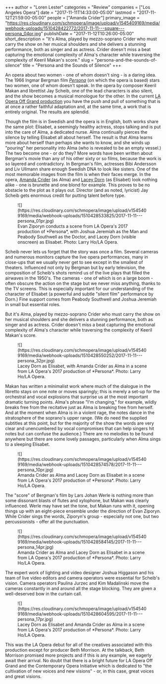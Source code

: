 +++
author = "Loren Lester"
categories = "Review"
companies = ["Los Angeles Opera"]
date = "2017-11-11T14:33:00-05:00"
lastmod = "2017-11-12T21:59:00-05:00"
people = ["Amanda Crider"]
primary_image = "https://res.cloudinary.com/schmopera/image/upload/v1545409169/media/webhook-uploads/1510428422772/2017-11-11---square---persona_04pr.jpg"
publishDate = "2017-11-12T10:26:00-05:00"
short_description = "It&#039;s Alma, played by mezzo-soprano Crider who must carry the show on her musical shoulders and she delivers a stunning performance, both as singer and as actress. Crider doesn&#039;t miss a beat capturing the emotional complexity of Alma&#039;s character while traversing the complexity of Keeril Makan&#039;s score."
slug = "persona-and-the-sounds-of-silence"
title = "Persona and the Sounds of Silence"
+++

An opera about two women - one of whom doesn't sing - is a daring idea. The 1966 Ingmar Bergman film [*Persona*](https://www.laopera.org/season/1718-Season/persona/) (on which the opera is based) stars two women, one of whom doesn't speak. In the opera by composer Keeril Makan and librettist Jay Scheib, one of the lead characters is also silent, and the show becomes a musical monologue for the other. In the current [LA Opera Off Grand production](https://www.laopera.org/season/1718-Season/persona/) you have the push and pull of something that is at once a rather faithful adaptation and, at the same time, a work that is entirely original. The results are splendid.

Though the film is in Swedish and the opera is in English, both works share the same plot: Elisabet, a seemingly healthy actress, stops talking and is put into the care of Alma, a dedicated nurse. Alma continually pierces the silence by telling Elisabet all about herself. The result is that Alma learns more about herself than perhaps she wants to know, and she winds up "pouring" her personality into Alma (who is revealed to be an empty vessel.) The two become one - or do they? More words have been written about Bergman's movie than any of his other sixty or so films, because the work is so layered and contradictory. In Bergman's film, actresses Bibi Andersson and Liv Ullmann share enough Swedish DNA to look like sisters. One of the most memorable images from the film is when their faces merge. In the opera, [Amanda Crider](/scene/people/amanda-crider/) (as Alma) and [Lacey Dorn](http://www.imdb.com/name/nm5001897/) (as Elisabet) look nothing alike - one is brunette and one blond for example. This proves to be no obstacle to the plot as it plays out. Director (and as noted, lyricist) Jay Scheib gets enormous credit for putting talent before type. 

<figure data-type="image">
![](https://res.cloudinary.com/schmopera/image/upload/v1545409169/media/webhook-uploads/1510428533825/2017-11-11---persona_01pr.jpg)
<figcaption>Evan Ziporyn conducts a scene from LA Opera's 2017 production of *Persona*, with Joshua Jeremiah as the Man and Peabody Southwell as the Doctor, and Lacey Dorn (visible onscreen) as Elisabet. Photo: Larry Ho/LA Opera.</figcaption>
</figure>

Scheib never lets us forget that the story was once a film. Several cameras and numerous monitors capture the live opera performances, many in close-ups that we usually never get to see except in the smallest of theaters. Influenced not only by Bergman but by early television, the composition of Scheib's shots remind us of the live plays that filled the airwaves in the 1950's. The cameras - one of which is on a large boom - often obscure the action on the stage but we never miss anything, thanks to the TV screens. This is especially important for our understanding of the character of Elisabet (a powerful and subtle "silent film" performance by Dorn.) Fine support comes from Peabody Southwell and Joshua Jeremiah in small but essential roles.

But it's Alma, played by mezzo-soprano Crider who must carry the show on her musical shoulders and she delivers a stunning performance, both as singer and as actress. Crider doesn't miss a beat capturing the emotional complexity of Alma's character while traversing the complexity of Keeril Makan's score. 

<figure data-type="image">
![](https://res.cloudinary.com/schmopera/image/upload/v1545409169/media/webhook-uploads/1510428550252/2017-11-11---persona_32pr.jpg)
<figcaption>Lacey Dorn as Elisabet, with Amanda Crider as Alma in a scene from LA Opera's 2017 production of *Persona*. Photo: Larry Ho/LA Opera.</figcaption>
</figure>

Makan has written a minimalist work where much of the dialogue in the libretto stays on one note or moves sparingly; this is merely a set-up for the orchestral and vocal explosions that surprise us at the most important dramatic turning points. Alma's phrase "I'm changing," for example, wildly breaks free from the recitative just as Alma is breaking free from herself. And at the moment when Alma is in a violent rage, the notes dance in the stratosphere of the soprano's upper range. (We do need the supplied subtitles at this point, but for the majority of the show the words are very clear and unencumbered by vocal compromises that can help singers hit notes but can confuse the audience.) There are no melodies to be found anywhere but there are some lovely passages, particularly when Alma sings to a sleeping Elisabet.

<figure data-type="image">
![](https://res.cloudinary.com/schmopera/image/upload/v1545409169/media/webhook-uploads/1510428574578/2017-11-11---persona_10pr.jpg)
<figcaption>Amanda Crider as Alma and Lacey Dorn as Elisabet in a scene from LA Opera's 2017 production of *Persona*. Photo: Larry Ho/LA Opera.</figcaption>
</figure>

The "score" of Bergman's film by Lars Johan Werle is nothing more than some dissonant blasts of flutes and xylophone, but Makan was clearly influenced. Werle may have set the tone, but Makan runs with it, opening things up with an eight-piece ensemble under the direction of Evan Ziporyn. While Crider sings the words, Ziporyn's group - especially not one, but two percussionists - offer all the punctuation. 

<figure data-type="image">
![](https://res.cloudinary.com/schmopera/image/upload/v1545409169/media/webhook-uploads/1510428584145/2017-11-11---persona_14pr.jpg)
<figcaption>Amanda Crider as Alma and Lacey Dorn as Elisabet in a scene from LA Opera's 2017 production of *Persona*. Photo: Larry Ho/LA Opera.</figcaption>
</figure>

The expert work of lighting and video designer Joshua Higgason and his team of live video editors and camera operators were essential for Scheib's vision. Camera operators Paulina Jurzec and Kim Madalinski move the cameras constantly in and around all the stage blocking. They are given a well-deserved bow in the curtain call. 

<figure data-type="image">
![](https://res.cloudinary.com/schmopera/image/upload/v1545409169/media/webhook-uploads/1510428604595/2017-11-11---persona_17pr.jpg)
<figcaption>Lacey Dorn as Elisabet and Amanda Crider as Alma in a scene from LA Opera's 2017 production of *Persona*. Photo: Larry Ho/LA Opera.</figcaption>
</figure>

This was the LA Opera debut for all of the creatives associated with this production except for producer Beth Morrison. At the talkback, Beth Morrison promised more projects and if this is any example, we eagerly await their arrival. No doubt that there is a bright future for LA Opera Off Grand and the Contemporary Opera Initiative which is dedicated to "the cultivation of new voices and new visions" - or, in this case, great voices and great visions. 
